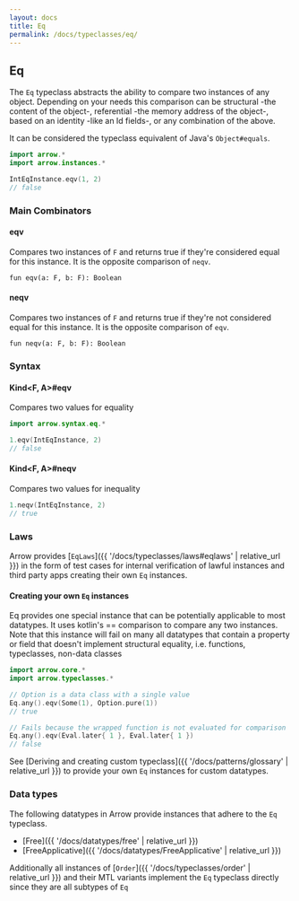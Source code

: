 ```yaml
---
layout: docs
title: Eq
permalink: /docs/typeclasses/eq/
---
```


## Eq

The `Eq` typeclass abstracts the ability to compare two instances of any object.
Depending on your needs this comparison can be structural -the content of the object-, referential -the memory address of the object-, based on an identity -like an Id fields-, or any combination of the above.

It can be considered the typeclass equivalent of Java's `Object#equals`.

```kotlin
import arrow.*
import arrow.instances.*

IntEqInstance.eqv(1, 2)
// false
```

### Main Combinators

#### eqv

Compares two instances of `F` and returns true if they're considered equal for this instance.
It is the opposite comparison of `neqv`.

`fun eqv(a: F, b: F): Boolean`

#### neqv

Compares two instances of `F` and returns true if they're not considered equal for this instance.
It is the opposite comparison of `eqv`.

`fun neqv(a: F, b: F): Boolean`

### Syntax

#### Kind<F, A>#eqv

Compares two values for equality

```kotlin
import arrow.syntax.eq.*

1.eqv(IntEqInstance, 2)
// false
```

#### Kind<F, A>#neqv

Compares two values for inequality

```kotlin
1.neqv(IntEqInstance, 2)
// true
```

### Laws

Arrow provides [`EqLaws`]({{ '/docs/typeclasses/laws#eqlaws' | relative_url }}) in the form of test cases for internal verification of lawful instances and third party apps creating their own `Eq` instances.

#### Creating your own `Eq` instances

Eq provides one special instance that can be potentially applicable to most datatypes.
It uses kotlin's == comparison to compare any two instances.
Note that this instance will fail on many all datatypes that contain a property or field that doesn't implement structural equality, i.e. functions, typeclasses, non-data classes

```kotlin
import arrow.core.*
import arrow.typeclasses.*

// Option is a data class with a single value
Eq.any().eqv(Some(1), Option.pure(1))
// true
```

```kotlin
// Fails because the wrapped function is not evaluated for comparison
Eq.any().eqv(Eval.later{ 1 }, Eval.later{ 1 })
// false
```

See [Deriving and creating custom typeclass]({{ '/docs/patterns/glossary' | relative_url }}) to provide your own `Eq` instances for custom datatypes.

### Data types

The following datatypes in Arrow provide instances that adhere to the `Eq` typeclass.

- [Free]({{ '/docs/datatypes/free' | relative_url }})
- [FreeApplicative]({{ '/docs/datatypes/FreeApplicative' | relative_url }})

Additionally all instances of [`Order`]({{ '/docs/typeclasses/order' | relative_url }}) and their MTL variants implement the `Eq` typeclass directly
since they are all subtypes of `Eq`
